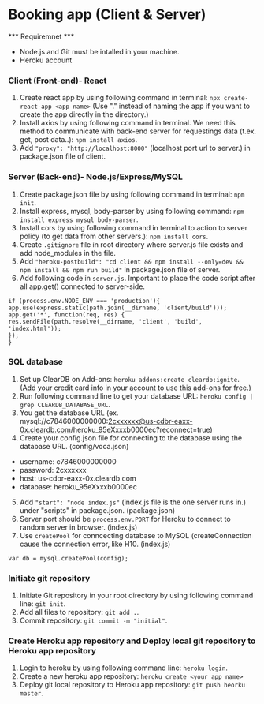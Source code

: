 # Booking app (Client & Server)

*** Requiremnet ***
- Node.js and Git must be intalled in your machine.
- Heroku account

### Client (Front-end)- React

1. Create react app by using following command in terminal: `npx create-react-app <app name>` (Use "." instead of naming the app if you want to create the app directly in the directory.)
2. Install axios by using following command in terminal. We need this method to communicate with back-end server for requestings data (t.ex. get, post data..): `npm install axios`.
3. Add `"proxy": "http://localhost:8000"` (localhost port url to server.) in package.json file of client.
 

### Server (Back-end)- Node.js/Express/MySQL
1. Create package.json file by using following command in terminal: `npm init`.
2. Install express, mysql, body-parser by using following command: `npm install express mysql body-parser`.
3. Install cors by using following command in terminal to action to server policy (to get data from other servers.): `npm install cors`.
4. Create `.gitignore` file in root directory where server.js file exists and add node_modules in the file.
5. Add `"heroku-postbuild": "cd client && npm install --only=dev && npm install && npm run build"` in package.json file of server.
6. Add following code in `server.js`. Important to place the code script after all app.get() connected to server-side. 

`if (process.env.NODE_ENV === 'production'){` <br/>
    `app.use(express.static(path.join(__dirname, 'client/build')));` <br/>
    `app.get('*', function(req, res) {` <br/>
      `res.sendFile(path.resolve(__dirname, 'client', 'build', 'index.html'));` <br/>
    `});` <br/>
  `}`

### SQL database
1. Set up ClearDB on Add-ons: `heroku addons:create cleardb:ignite`. (Add your credit card info in your account to use this add-ons for free.)
2. Run following command line to get your database URL: `heroku config | grep CLEARDB_DATABASE_URL`.
3. You get the database URL (ex. mysql://c7846000000000:2cxxxxxx@us-cdbr-eaxx-0x.cleardb.com/heroku_95eXxxxb0000ec?reconnect=true)
4. Create your config.json file for connecting to the database using the database URL. (config/voca.json)

 - username: c7846000000000
 - password: 2cxxxxxx
 - host: us-cdbr-eaxx-0x.cleardb.com
 - database: heroku_95eXxxxb0000ec

5. Add `"start": "node index.js"` (index.js file is the one server runs in.) under "scripts" in package.json. (package.json)
6. Server port should be `process.env.PORT` for Heroku to connect to random server in browser. (index.js)
7. Use `createPool` for conncecting database to MySQL (createConnection cause the connection error, like H10. (index.js)

`var db = mysql.createPool(config);`

### Initiate git repository
1. Initiate Git repository in your root directory by using following command line: `git init`.
2. Add all files to repository: `git add .`.
3. Commit repository: `git commit -m "initial"`.

### Create Heroku app repository and Deploy local git repository to Heroku app repository
1. Login to heroku by using following command line: `heroku login`.
2. Create a new heroku app repository: `heroku create <your app name>`
3. Deploy git local repository to Heroku app repository: `git push heorku master`.

